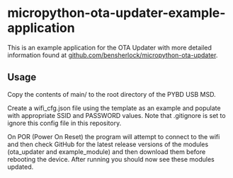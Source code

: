 # micropython-ota-updater-example-application

This is an example application for the OTA Updater with more detailed information found at [github.com/bensherlock/micropython-ota-updater](https://github.com/bensherlock/micropython-ota-updater).

## Usage

Copy the contents of main/ to the root directory of the PYBD USB MSD.

Create a wifi_cfg.json file using the template as an example and populate with appropriate SSID and PASSWORD values. Note that .gitignore is set to ignore this config file in this repository. 

On POR (Power On Reset) the program will attempt to connect to the wifi and then check GitHub for the latest release versions of the modules (ota_updater and example_module) and then download them before rebooting the device. After running you should now see these modules updated.
